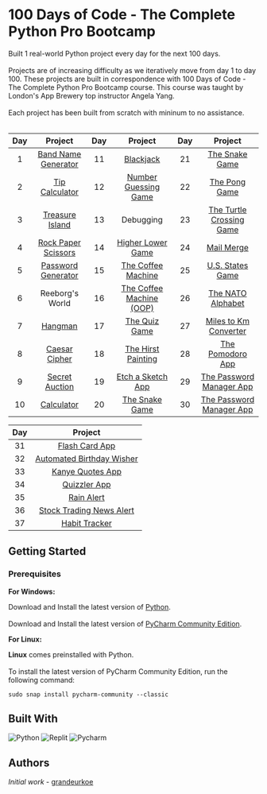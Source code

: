 # 100 Days of Code - The Complete Python Pro Bootcamp
Built 1 real-world Python project every day for the next 100 days. <br/><br/>
Projects are of increasing difficulty as we iteratively move from day 1 to day 100. These projects are built in correspondence with 100 Days of Code - The Complete Python Pro Bootcamp course. This course was taught by London's App Brewery top instructor Angela Yang.<br/><br/>
Each project has been built from scratch with mininum to no assistance.<br/><br/>

<div align="center">

| Day | Project  | Day | Project  | Day | Project  |
|     :---:      |     :---:      |     :---:      |     :---:      |     :---:      |     :---:      |
| 1   | [Band Name Generator](day-001-working-with-variables-in-python-to-manage-data/band-name-generator)     | 11     | [Blackjack](day-011-the-blackjack-capstone-project/the-blackjack-capstone-project)       | 21     | [The Snake Game](day-020-and-021-build-the-snake-game/the-snake-game)       |       
| 2     | [Tip Calculator](day-002-understanding-data-types-and-how-to-manipulate-strings/tip-calculator)       | 12     | [Number Guessing Game](day-012-scope-and-number-guessing-game/number-guessing-game)       | 22     | [The Pong Game](day-022-build-pong/the-pong-game)       |            
| 3     | [Treasure Island](day-003-control-flow-and-logical-operators/treasure-island)       | 13     | Debugging       | 23     | [The Turtle Crossing Game](day-023-the-turtle-crossing-capstone-project/the-turtle-crossing-game)       |              
| 4     | [Rock Paper Scissors](day-004-randomisation-and-python-lists/rock-paper-scissors)       | 14     | [Higher Lower Game](day-014-higher-lower-game-project/higher-lower-game)       | 24     | [Mail Merge](day-024-files-directories-and-paths/mail-merge-project)       |           
| 5     | [Password Generator](day-005-python-loops/password-generator)       | 15     | [The Coffee Machine](day-015-the-coffee-machine/the-coffee-machine)       | 25     | [U.S. States Game](day-025-working-with-csv-data-and-the-pandas-library/us-states-game)       |
| 6     | Reeborg's World       | 16     | [The Coffee Machine (OOP)](day-016-object-oriented-programming/the-coffee-machine-oop-version)       | 26     | [The NATO Alphabet](day-026-list-comprehension-and-the-nato-alphabet/the-nato-alphabet-project)       |
 | 7     | [Hangman](day-007-hangman/hangman)  | 17     | [The Quiz Game](day-017-the-quiz-game-project-and-the-benefits-of-oop/the-quiz-game)       | 27     | [Miles to Km Converter](day-027-tkinter-unlimited-arguments-and-gui/miles-to-km-converter-project)       |     
 | 8     | [Caesar Cipher](day-008-function-parameters-and-caesar-cipher/caesar-cipher)       | 18     | [The Hirst Painting](day-018-turtle-and-the-gui/the-hirst-painting-project)       | 28     | [The Pomodoro App](day-028-the-pomodoro-gui-application/the-pomodoro-app)       |
 | 9     | [Secret Auction](day-009-dictionaries-nesting-and-the-secret-auction/secret-auction)       | 19     | [Etch a Sketch App](day-019-etch-a-sketch-and-the-turtle-race/etch-a-sketch-app)       | 29     | [The Password Manager App](day-029-password-manager-gui-app-with-tkinter/password-manager-gui-app)       |
 | 10     | [Calculator](day-010-functions-with-outputs/calculator)       | 20     | [The Snake Game](day-020-and-021-build-the-snake-game/the-snake-game)       | 30     | [The Password Manager App](day-029-password-manager-gui-app-with-tkinter/password-manager-gui-app)       |

| Day | Project  |
|     :---:      |     :---:      |
| 31   | [Flash Card App](day-031-flash-card-app-capstone-project/flash-card-app-capstone-project)     |
| 32   | [Automated Birthday Wisher](day-032-send-email-and-manage-dates/automated-birthday-wisher)     |
| 33   | [Kanye Quotes App](day-033-api-endpoints-and-parameters-iss-overhead-notifier/kanye-quotes-app)     |
| 34   | [Quizzler App](day-034-creating-a-gui-quiz-app/quizzler-app)     |
| 35   | [Rain Alert](day-035-sms-keys-authentication-and-env/rain-alert)     |
| 36   | [Stock Trading News Alert](day-036-stock-trading-news-alert-project/stock-trading-news-alert)     |
| 37   | [Habit Tracker](day-037-advanced-authentication-and-post-put-delete-requests/habit-tracker)     |

</div>

## Getting Started

### Prerequisites

<b>For Windows:</b>
<br/> 

Download and Install the latest version of [Python](https://www.python.org/downloads/).<br/><br/>
Download and Install the latest version of [PyCharm Community Edition](https://www.jetbrains.com/pycharm/download/?section=windows).<br/>


<b>For Linux:</b>
<br/> 

<b>Linux</b> comes preinstalled with Python.<br/><br/>
To install the latest version of PyCharm Community Edition, run the following command:
```
sudo snap install pycharm-community --classic
```


## Built With
![Python](https://img.shields.io/badge/-Python-black?style=flat-square&logo=Python)
![Replit](https://img.shields.io/badge/-Replit-black?style=flat-square&logo=Replit)
![Pycharm](https://img.shields.io/badge/-Pycharm-black?style=flat-square&logo=Pycharm)

## Authors

*Initial work* - [grandeurkoe](https://github.com/grandeurkoe)
